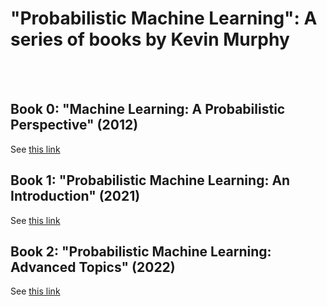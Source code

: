 # "Probabilistic Machine Learning": A series of books by Kevin Murphy

<br />
<br />

## Book 0: "Machine Learning: A Probabilistic Perspective" (2012)

See [this link](book0.html)

## Book 1: "Probabilistic Machine Learning: An Introduction" (2021)

See [this link](book1.html)

## Book 2: "Probabilistic Machine Learning: Advanced Topics" (2022)

See [this link](book2.html)


